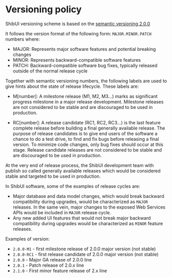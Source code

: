 # Versioning policy

ShibUI versioning scheme is based on the [semantic versioning 2.0.0](https://semver.org/)

It follows the version format of the following form: `MAJOR.MINOR.PATCH` numbers where:

* MAJOR: Represents major software features and potential breaking changes
* MINOR: Represents backward-compatible software features
* PATCH: Backward-compatible software bug fixes, typically released outside of the normal release cycle

Together with semantic versioning numbers, the following labels are used to give hints about the state of release lifecycle. These labels are:

* M[number]: A milestone release (M1, M2, M3...) marks as significant progress milestone in a major release development. Milestone releases are not considered to be stable and are discouraged to be used in production.

* RC[number]: A release candidate (RC1, RC2, RC3...) is the last feature complete release before building a final generally available release. The purpose of release candidates is to give end users of the software a chance to do a test drive, to find and fix bugs before releasing a final version. To minimize code changes, only bug fixes should occur at this stage. Release candidate releases are not considered to be stable and are discouraged to be used in production.

At the very end of release process, the ShibUI development team with publish so called generally available releases which would be considered stable and targeted to be used in production.

In ShibUI software, some of the examples of release cycles are:

* Major database and data model changes, which would break backward compatibility during upgrades, would be characterized as `MAJOR` releases. In the same vein, major changes to the exposed Web Services APIs would be included in `MAJOR` release cycle.
* Any new added UI features that would not break major backward compatibility during upgrades would be characterized as `MINOR` feature releases.

Examples of version:

* `2.0.0-M1` - first milestone release of 2.0.0 major version (not stable)
* `2.0.0-RC1` - first release candidate of 2.0.0 major version (not stable)
* `2.0.0` - Major GA release of 2.0.0 line
* `2.0.1` - Patch release of 2.0.x line
* `2.1.0` - First minor feature release of 2.x line 


